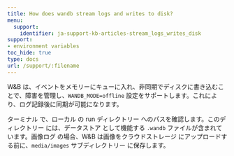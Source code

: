 ```yaml
---
title: How does wandb stream logs and writes to disk?
menu:
  support:
    identifier: ja-support-kb-articles-stream_logs_writes_disk
support:
- environment variables
toc_hide: true
type: docs
url: /support/:filename
---
```


W&B は、イベントをメモリーにキューに入れ、非同期でディスクに書き込むことで、障害を管理し、`WANDB_MODE=offline` 設定をサポートします。これにより、ログ記録後に同期が可能になります。

ターミナル で、ローカル の run ディレクトリー へのパスを確認します。このディレクトリー には、データストア として機能する `.wandb` ファイルが含まれています。画像ログ の場合、W&B は画像をクラウドストレージ にアップロードする前に、`media/images` サブディレクトリー に保存します。
